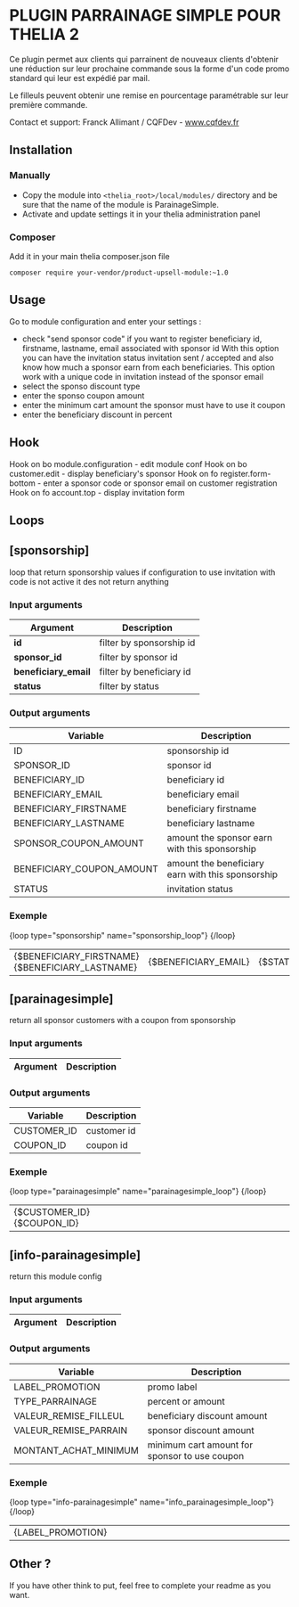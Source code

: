 # PLUGIN PARRAINAGE SIMPLE POUR THELIA 2

Ce plugin permet aux clients qui parrainent de nouveaux clients d'obtenir une
réduction sur leur prochaine commande sous la forme d'un code promo standard qui
leur est expédié par mail.

Le filleuls peuvent obtenir une remise en pourcentage paramétrable sur leur première commande.

Contact et support: Franck Allimant / CQFDev - www.cqfdev.fr

## Installation

### Manually

* Copy the module into ```<thelia_root>/local/modules/``` directory and be sure that the name of the module is ParainageSimple.
* Activate and update settings it in your thelia administration panel

### Composer

Add it in your main thelia composer.json file

```
composer require your-vendor/product-upsell-module:~1.0
```

## Usage

Go to module configuration and enter your settings :
- check "send sponsor code" if you want to register beneficiary id, firstname, lastname, email associated with sponsor id
  With this option you can have the invitation status invitation sent / accepted and also know how much a sponsor earn from each beneficiaries.
  This option work with a unique code in invitation instead of the sponsor email
- select the sponso discount type
- enter the sponso coupon amount 
- enter the minimum cart amount the sponsor must have to use it coupon
- enter the beneficiary discount in percent

## Hook
Hook on bo module.configuration - edit module conf
Hook on bo customer.edit - display beneficiary's sponsor
Hook on fo register.form-bottom  - enter a sponsor code or sponsor email on customer registration
Hook on fo account.top - display invitation form

## Loops
## [sponsorship]

loop that return sponsorship  values
if configuration to use invitation with code is not active
it des not return anything

### Input arguments

|Argument |Description |
|---      |--- |
|**id** | filter by sponsorship id |
|**sponsor_id** | filter by sponsor id |
|**beneficiary_email** | filter by beneficiary id |
|**status** | filter by status |

### Output arguments

|Variable   |Description |
|---        |--- |
|ID    | sponsorship id |
|SPONSOR_ID    | sponsor id |
|BENEFICIARY_ID    | beneficiary id |
|BENEFICIARY_EMAIL    | beneficiary email |
|BENEFICIARY_FIRSTNAME    | beneficiary firstname |
|BENEFICIARY_LASTNAME    | beneficiary lastname |
|SPONSOR_COUPON_AMOUNT    | amount the sponsor earn with this sponsorship|
|BENEFICIARY_COUPON_AMOUNT    | amount the beneficiary earn with this sponsorship|
|STATUS    |  invitation status|

### Exemple

<table class="TableCart-inner">
  <colgroup>
    <col width="25%">
    <col width="25%">
    <col width="25%">
    <col width="25%">
  </colgroup>
  <tbody>
  {loop type="sponsorship" name="sponsorship_loop"}
    <tr class="TableCart-line">
      <td class="TableCart">{$BENEFICIARY_FIRSTNAME} {$BENEFICIARY_LASTNAME}</td>
      <td class="TableCart">{$BENEFICIARY_EMAIL}</td>
      <td class="TableCart">{$STATUS}</td>
      <td class="TableCart text-primary">{$SPONSOR_COUPON_AMOUNT}</td>
   {/loop}
  </tbody>
</table>

## [parainagesimple]

return all sponsor customers with a coupon from sponsorship

### Input arguments

|Argument |Description |
|---      |--- |

### Output arguments

|Variable   |Description |
|---        |--- |
|CUSTOMER_ID    | customer id |
|COUPON_ID    | coupon id |

### Exemple

<table class="TableCart-inner">
  <colgroup>
    <col width="25%">
    <col width="25%">
    <col width="25%">
    <col width="25%">
  </colgroup>
  <tbody>
  {loop type="parainagesimple" name="parainagesimple_loop"}
    <tr class="TableCart-line">
      <td class="TableCart">{$CUSTOMER_ID} {$COUPON_ID}</td>
     {/loop}
  </tbody>
</table>

## [info-parainagesimple]

return this module config

### Input arguments

|Argument |Description |
|---      |--- |

### Output arguments

|Variable   |Description |
|---        |--- |
|LABEL_PROMOTION    | promo label |
|TYPE_PARRAINAGE    | percent or amount |
|VALEUR_REMISE_FILLEUL    | beneficiary discount amount |
|VALEUR_REMISE_PARRAIN    | sponsor discount amount |
|MONTANT_ACHAT_MINIMUM    | minimum cart amount for sponsor to use coupon |

### Exemple

<table class="TableCart-inner">
  <colgroup>
    <col width="25%">
    <col width="25%">
    <col width="25%">
    <col width="25%">
  </colgroup>
  <tbody>
  {loop type="info-parainagesimple" name="info_parainagesimple_loop"}
    <tr class="TableCart-line">
      <td class="TableCart">{LABEL_PROMOTION}</td>
     {/loop}
  </tbody>
</table>

## Other ?

If you have other think to put, feel free to complete your readme as you want.
